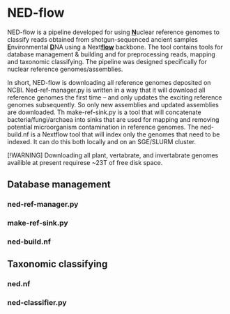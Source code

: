 # NED-flow

NED-flow is a pipeline developed for using <ins>**N**</ins>uclear reference genomes to classify reads obtained from shotgun-sequenced ancient samples <ins>**E**</ins>nvironmental <ins>**D**</ins>NA using a Next<ins>**flow**</ins> backbone. The tool contains tools for database management & building and for preprocessing reads, mapping and taxonomic classifying. The pipeline was designed specifically for nuclear reference genomes/assemblies.

In short, NED-flow is downloading all reference genomes deposited on NCBI. Ned-ref-manager.py is written in a way that it will download all reference genomes the first time – and only updates the exciting reference genomes subsequently. So only new assemblies and updated assemblies are downloaded. Th make-ref-sink.py is a tool that will concatenate bacteria/fungi/archaea into sinks that are used for mapping and removing potential microorganism contamination in reference genomes. The ned-build.nf is a Nextflow tool that will index only the genomes that need to be indexed. It can do this both locally and on an SGE/SLURM cluster. 

[!WARNING]
Downloading all plant, vertabrate, and invertabrate genomes availible at present requirese ~23T of free disk space. 

## Database management
### ned-ref-manager.py

### make-ref-sink.py 

### ned-build.nf


## Taxonomic classifying
### ned.nf

### ned-classifier.py

